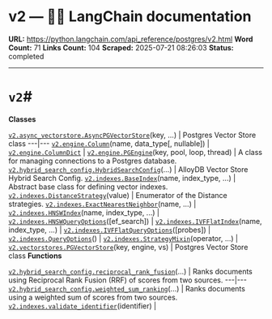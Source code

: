 # v2 — 🦜🔗 LangChain  documentation

**URL:** https://python.langchain.com/api_reference/postgres/v2.html
**Word Count:** 71
**Links Count:** 104
**Scraped:** 2025-07-21 08:26:03
**Status:** completed

---

# `v2`\#

**Classes**

[`v2.async_vectorstore.AsyncPGVectorStore`](https://python.langchain.com/api_reference/postgres/v2/langchain_postgres.v2.async_vectorstore.AsyncPGVectorStore.html#langchain_postgres.v2.async_vectorstore.AsyncPGVectorStore "langchain_postgres.v2.async_vectorstore.AsyncPGVectorStore")\(key, ...\) | Postgres Vector Store class   ---|---   [`v2.engine.Column`](https://python.langchain.com/api_reference/postgres/v2/langchain_postgres.v2.engine.Column.html#langchain_postgres.v2.engine.Column "langchain_postgres.v2.engine.Column")\(name, data\_type\[, nullable\]\) |    [`v2.engine.ColumnDict`](https://python.langchain.com/api_reference/postgres/v2/langchain_postgres.v2.engine.ColumnDict.html#langchain_postgres.v2.engine.ColumnDict "langchain_postgres.v2.engine.ColumnDict") |    [`v2.engine.PGEngine`](https://python.langchain.com/api_reference/postgres/v2/langchain_postgres.v2.engine.PGEngine.html#langchain_postgres.v2.engine.PGEngine "langchain_postgres.v2.engine.PGEngine")\(key, pool, loop, thread\) | A class for managing connections to a Postgres database.   [`v2.hybrid_search_config.HybridSearchConfig`](https://python.langchain.com/api_reference/postgres/v2/langchain_postgres.v2.hybrid_search_config.HybridSearchConfig.html#langchain_postgres.v2.hybrid_search_config.HybridSearchConfig "langchain_postgres.v2.hybrid_search_config.HybridSearchConfig")\(...\) | AlloyDB Vector Store Hybrid Search Config.   [`v2.indexes.BaseIndex`](https://python.langchain.com/api_reference/postgres/v2/langchain_postgres.v2.indexes.BaseIndex.html#langchain_postgres.v2.indexes.BaseIndex "langchain_postgres.v2.indexes.BaseIndex")\(name, index\_type, ...\) | Abstract base class for defining vector indexes.   [`v2.indexes.DistanceStrategy`](https://python.langchain.com/api_reference/postgres/v2/langchain_postgres.v2.indexes.DistanceStrategy.html#langchain_postgres.v2.indexes.DistanceStrategy "langchain_postgres.v2.indexes.DistanceStrategy")\(value\) | Enumerator of the Distance strategies.   [`v2.indexes.ExactNearestNeighbor`](https://python.langchain.com/api_reference/postgres/v2/langchain_postgres.v2.indexes.ExactNearestNeighbor.html#langchain_postgres.v2.indexes.ExactNearestNeighbor "langchain_postgres.v2.indexes.ExactNearestNeighbor")\(name, ...\) |    [`v2.indexes.HNSWIndex`](https://python.langchain.com/api_reference/postgres/v2/langchain_postgres.v2.indexes.HNSWIndex.html#langchain_postgres.v2.indexes.HNSWIndex "langchain_postgres.v2.indexes.HNSWIndex")\(name, index\_type, ...\) |    [`v2.indexes.HNSWQueryOptions`](https://python.langchain.com/api_reference/postgres/v2/langchain_postgres.v2.indexes.HNSWQueryOptions.html#langchain_postgres.v2.indexes.HNSWQueryOptions "langchain_postgres.v2.indexes.HNSWQueryOptions")\(\[ef\_search\]\) |    [`v2.indexes.IVFFlatIndex`](https://python.langchain.com/api_reference/postgres/v2/langchain_postgres.v2.indexes.IVFFlatIndex.html#langchain_postgres.v2.indexes.IVFFlatIndex "langchain_postgres.v2.indexes.IVFFlatIndex")\(name, index\_type, ...\) |    [`v2.indexes.IVFFlatQueryOptions`](https://python.langchain.com/api_reference/postgres/v2/langchain_postgres.v2.indexes.IVFFlatQueryOptions.html#langchain_postgres.v2.indexes.IVFFlatQueryOptions "langchain_postgres.v2.indexes.IVFFlatQueryOptions")\(\[probes\]\) |    [`v2.indexes.QueryOptions`](https://python.langchain.com/api_reference/postgres/v2/langchain_postgres.v2.indexes.QueryOptions.html#langchain_postgres.v2.indexes.QueryOptions "langchain_postgres.v2.indexes.QueryOptions")\(\) |    [`v2.indexes.StrategyMixin`](https://python.langchain.com/api_reference/postgres/v2/langchain_postgres.v2.indexes.StrategyMixin.html#langchain_postgres.v2.indexes.StrategyMixin "langchain_postgres.v2.indexes.StrategyMixin")\(operator, ...\) |    [`v2.vectorstores.PGVectorStore`](https://python.langchain.com/api_reference/postgres/v2/langchain_postgres.v2.vectorstores.PGVectorStore.html#langchain_postgres.v2.vectorstores.PGVectorStore "langchain_postgres.v2.vectorstores.PGVectorStore")\(key, engine, vs\) | Postgres Vector Store class      **Functions**

[`v2.hybrid_search_config.reciprocal_rank_fusion`](https://python.langchain.com/api_reference/postgres/v2/langchain_postgres.v2.hybrid_search_config.reciprocal_rank_fusion.html#langchain_postgres.v2.hybrid_search_config.reciprocal_rank_fusion "langchain_postgres.v2.hybrid_search_config.reciprocal_rank_fusion")\(...\) | Ranks documents using Reciprocal Rank Fusion \(RRF\) of scores from two sources.   ---|---   [`v2.hybrid_search_config.weighted_sum_ranking`](https://python.langchain.com/api_reference/postgres/v2/langchain_postgres.v2.hybrid_search_config.weighted_sum_ranking.html#langchain_postgres.v2.hybrid_search_config.weighted_sum_ranking "langchain_postgres.v2.hybrid_search_config.weighted_sum_ranking")\(...\) | Ranks documents using a weighted sum of scores from two sources.   [`v2.indexes.validate_identifier`](https://python.langchain.com/api_reference/postgres/v2/langchain_postgres.v2.indexes.validate_identifier.html#langchain_postgres.v2.indexes.validate_identifier "langchain_postgres.v2.indexes.validate_identifier")\(identifier\) |